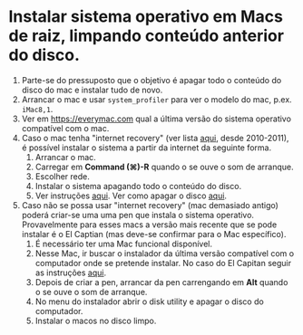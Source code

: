 # Instalar sistema operativo em Macs de raiz, limpando conteúdo anterior do disco.

1. Parte-se do pressuposto que o objetivo é apagar todo o conteúdo do disco do mac e instalar tudo de novo.
2. Arrancar o mac e usar `system_profiler` para ver o modelo do mac, p.ex. `iMac8,1`.
3. Ver em https://everymac.com qual a última versão do sistema operativo compatível com o mac.
4. Caso o mac tenha "internet recovery" (ver lista [aqui](https://www.idownloadblog.com/2016/02/25/how-to-start-up-your-mac-in-internet-recovery-mode/), desde 2010-2011), é possível instalar o sistema a partir da internet da seguinte forma.
   1. Arrancar o mac.
   2. Carregar em **Command (⌘)-R** quando o se ouve o som de arranque.
   3. Escolher rede.
   4. Instalar o sistema apagando todo o conteúdo do disco.
   5. Ver instruções [aqui](https://support.apple.com/pt-pt/HT201314). Ver como apagar o disco [aqui](https://support.apple.com/pt-pt/HT208496).
5. Caso  não se possa usar "internet recovery" (mac demasiado antigo) poderá criar-se uma uma pen que instala o sistema operativo. Provavelmente para esses macs a versão mais recente que se pode instalar é o El Captian (mas deve-se confirmar para o Mac específico).
   1. É necessário ter uma Mac funcional disponível.
   2. Nesse Mac, ir buscar o instalador da última versão compatível com o computador onde se pretende instalar. No caso do El Capitan seguir as instruções [aqui](https://support.apple.com/pt-pt/HT206886).
   3. Depois de criar a pen, arrancar da pen carrengando  em **Alt** quando o se ouve o som de arranque.
   4. No menu do instalador abrir o disk utility e apagar o disco do computador.
   5. Instalar o macos no disco limpo.
